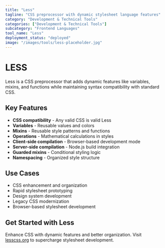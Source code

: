 ```yaml
---
title: "Less"
tagline: "CSS preprocessor with dynamic stylesheet language features"
category: "Development & Technical Tools"
categories: ["Development & Technical Tools"]
subcategory: "Frontend Languages"
tool_name: "Less"
deployment_status: "deployed"
image: "/images/tools/less-placeholder.jpg"
---
```


# LESS

Less is a CSS preprocessor that adds dynamic features like variables, mixins, and functions while maintaining syntax compatibility with standard CSS.

## Key Features

- **CSS compatibility** - Any valid CSS is valid Less
- **Variables** - Reusable values and colors
- **Mixins** - Reusable style patterns and functions
- **Operations** - Mathematical calculations in styles
- **Client-side compilation** - Browser-based development mode
- **Server-side compilation** - Node.js build integration
- **Guarded mixins** - Conditional styling logic
- **Namespacing** - Organized style structure

## Use Cases

- CSS enhancement and organization
- Rapid stylesheet prototyping
- Design system development
- Legacy CSS modernization
- Browser-based stylesheet development

## Get Started with Less

Enhance CSS with dynamic features and better organization. Visit [lesscss.org](https://lesscss.org) to supercharge stylesheet development.